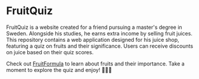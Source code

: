 # FruitQuiz

FruitQuiz is a website created for a friend pursuing a master's degree in Sweden. Alongside his studies, he earns extra income by selling fruit juices. This repository contains a web application designed for his juice shop, featuring a quiz on fruits and their significance. Users can receive discounts on juice based on their quiz scores.

Check out [FruitFormula](https://fruitformula-a14ab.web.app/) to learn about fruits and their importance. Take a moment to explore the quiz and enjoy! 🍏🍊🍇
